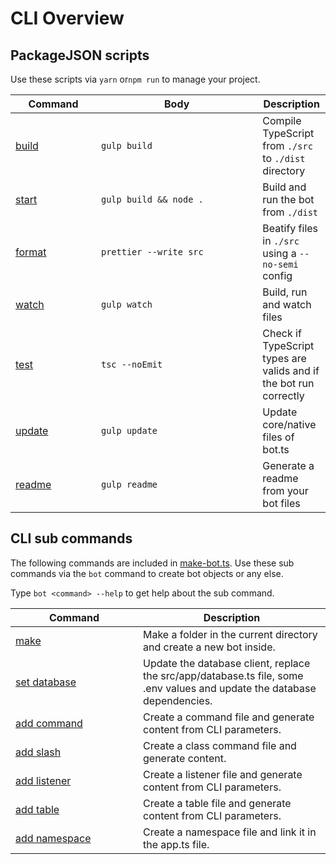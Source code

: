 # CLI Overview

## PackageJSON scripts

Use these scripts via `yarn` or`npm run` to manage your project.

<table><thead><tr><th width="121">Command</th><th width="242.33333333333331">Body</th><th>Description</th></tr></thead><tbody><tr><td><a href="build.md">build</a></td><td><code>gulp build</code></td><td>Compile TypeScript from <code>./src</code> to <code>./dist</code> directory</td></tr><tr><td><a href="start.md">start</a></td><td><code>gulp build &#x26;&#x26; node .</code></td><td>Build and run the bot from <code>./dist</code></td></tr><tr><td><a href="format.md">format</a></td><td><code>prettier --write src</code></td><td>Beatify files in <code>./src</code> using a <code>--no-semi</code> config</td></tr><tr><td><a href="watch.md">watch</a></td><td><code>gulp watch</code></td><td>Build, run and watch files</td></tr><tr><td><a href="test.md">test</a></td><td><code>tsc --noEmit</code></td><td>Check if TypeScript types are valids and if the bot run correctly</td></tr><tr><td><a href="update.md">update</a></td><td><code>gulp update</code></td><td>Update core/native files of bot.ts</td></tr><tr><td><a href="./">readme</a></td><td><code>gulp readme</code></td><td>Generate a readme from your bot files</td></tr></tbody></table>

## CLI sub commands

The following commands are included in [make-bot.ts](https://github.com/GhomKrosmonaute/make-bot.ts). Use these sub commands via the `bot` command to create bot objects or any else.

Type `bot <command> --help` to get help about the sub command.

<table><thead><tr><th width="188">Command</th><th>Description</th></tr></thead><tbody><tr><td><a href="../installation.md#generate-files">make</a></td><td>Make a folder in the current directory and create a new bot inside.</td></tr><tr><td><a href="../usage-1/use-database.md">set database</a></td><td>Update the database client, replace the src/app/database.ts file, some .env values and update the database dependencies.</td></tr><tr><td><a href="../usage-1/create-a-command.md#create-a-command">add command</a></td><td>Create a command file and generate content from CLI parameters.</td></tr><tr><td><a href="../usage-1/create-a-command.md">add slash</a></td><td>Create a class command file and generate content.</td></tr><tr><td><a href="../usage-1/create-a-listener.md#create-a-listener">add listener</a></td><td>Create a listener file and generate content from CLI parameters.</td></tr><tr><td><a href="../usage-1/use-database.md">add table</a></td><td>Create a table file and generate content from CLI parameters.</td></tr><tr><td><a href="../usage-1/create-a-namespace.md#create-a-namespace">add namespace</a></td><td>Create a namespace file and link it in the app.ts file.</td></tr></tbody></table>
